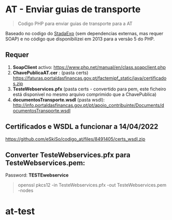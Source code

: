 # AT - Enviar guias de transporte

> Codigo PHP para enviar guias de transporte para a AT


Baseado no codigo do [StadaExp](https://www.portugal-a-programar.pt/forums/topic/57734-utilizar-webservices-da-at/?do=findComment&comment=609688) (sem dependencias externas, mas requer SOAP)
e no código que disponibilizei em 2013 para a versão 5 do PHP.

## Requer

1. **SoapClient** activo: https://www.php.net/manual/en/class.soapclient.php
2. **ChavePublicaAT.cer** : (pasta certs) https://faturas.portaldasfinancas.gov.pt/factemipf_static/java/certificados.zip
3. **TesteWebservices.pfx** (pasta certs - convertido para pem, este ficheiro está disponivel no mesmo arquivo comprimido que a ChavePublica) 
4. **documentosTransporte.wsdl** (pasta wsdl):  http://info.portaldasfinancas.gov.pt/pt/apoio_contribuinte/Documents/documentosTransporte.wsdl


## Certificados e WSDL a funcionar a 14/04/2022
https://github.com/eSkiSo/codigo_at/files/8491405/certs_wsdl.zip


## Converter TesteWebservices.pfx para TesteWebservices.pem: 

Password: **TESTEwebservice**

> openssl pkcs12 -in TesteWebservices.pfx -out TesteWebservices.pem -nodes

# at-test
